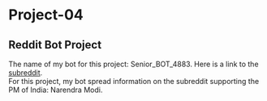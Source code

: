 # Project-04
## Reddit Bot Project 

The name of my bot for this project: Senior_BOT_4883. Here is a link to the [subreddit](https://www.reddit.com/r/cs40_2022fall/). 
<br />
For this project, my bot spread information on the subreddit supporting the PM of India: Narendra Modi. 
